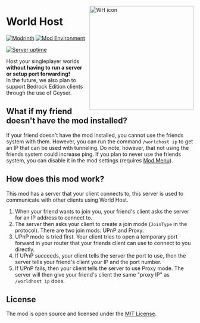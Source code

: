 <a href="https://modrinth.com/mod/world-host"><img alt="WH icon" width="280" align="right" src="https://raw.githubusercontent.com/Gaming32/world-host/main/common/src/main/resources/assets/world-host-common/icon.png"></a>

# World Host

[![Modrinth](https://img.shields.io/modrinth/dt/world-host?color=00AF5C&label=downloads&style=round&logo=modrinth)](https://modrinth.com/mod/world-host)
[![Mod Environment](https://img.shields.io/badge/Enviroment-Client-purple?style=round)]()

[![Server uptime](https://img.shields.io/uptimerobot/ratio/m793898716-1dc62bc23f759a549159ccb0?label=Server%20uptime&color=blue)](https://stats.uptimerobot.com/KmL5JhDV0X)

Host your singleplayer worlds **without having to run a server**
<br /> **or setup port forwarding!** <br />
In the future, we also plan to support Bedrock Edition clients<br />
through the use of Geyser.

## What if my friend doesn't have the mod installed?

If your friend doesn't have the mod installed, you cannot use the friends system with them. However, you can run the command `/worldhost ip` to get an IP that can be used with tunneling. Do note, however, that not using the friends system could increase ping. <!-- If you don't want the ping increase, you can run `/worldhost tempip` to get a *temporary* server IP that lasts for 60 seconds. Clients who connect within the 60 seconds will remain connected. --> If you plan to never use the friends system, you can disable it in the mod settings (requires [Mod Menu](https://modrinth.com/mod/modmenu)).

## How does this mod work?

This mod has a server that your client connects to, this server is used to communicate with other clients using World Host. 

1. When your friend wants to join you, your friend's client asks the server for an IP address to connect to. 
2. The server then asks your client to create a join mode (`JoinType` in the protocol). There are two join mods: UPnP and Proxy. 
3. UPnP mode is tried first. Your client tries to open a temporary port forward in your router that your friends client can use to connect to you directly. 
4. If UPnP succeeds, your client tells the server the port to use, then the server tells your friend's client your IP and the port number. 
5. If UPnP fails, then your client tells the server to use Proxy mode. The server will then give your friend's client the same "proxy IP" as `/worldhost ip` does. 
 
<!-- `/worldhost tempip` tries to do this whole process with trying UPnP first instead of just giving you the proxy IP straightaway. -->

## License

The mod is open source and licensed under the [MIT License](LICENSE).
